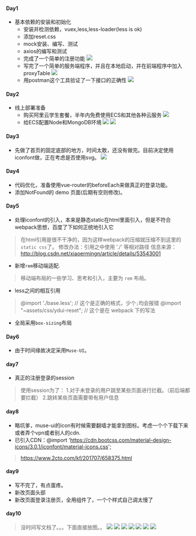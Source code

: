 #### Day1
* 基本依赖的安装和初始化
  - 安装并检测依赖，vuex,less,less-loader(less is ok)
  - 添加reset.css
  - mock安装、编写、测试
  - axios的编写和测试
  - 完成了一个简单的注册功能
![](https://raw.githubusercontent.com/dirstart/image_bed/master/last1.jpg)
  - 写完了一个简单的服务端程序，并且在本地启动，并在前端程序中加入proxyTable
![](https://raw.githubusercontent.com/dirstart/image_bed/master/last2.jpg)
  - 用postman这个工具验证了一下接口的正确性
![](https://raw.githubusercontent.com/dirstart/image_bed/master/last3.jpg)

#### Day2
* 线上部署准备
  - 购买阿里云学生套餐，半年内免费使用ECS和其他各种云服务
![](https://raw.githubusercontent.com/dirstart/image_bed/master/last4.jpg)
  - 给ECS配置Node和MongoDB环境
![](https://raw.githubusercontent.com/dirstart/image_bed/master/last5.jpg)
![](https://raw.githubusercontent.com/dirstart/image_bed/master/last6.jpg)

#### Day3
- 先做了首页的固定底部的地方，时间太敢，还没有做完。目前决定使用iconfont做，正在考虑是否使用svg。
![](https://raw.githubusercontent.com/dirstart/image_bed/master/last7.png)

#### Day4
- 代码优化，准备使用vue-router的beforeEach来做真正的登录功能。
- 添加NotFound的 demo 页面(后期有空则修改)。

#### Day5
- 处理iconfont的引入，本来是静态static在html里面引入，但是不符合webpack思想，百度了下如何正统地引入它
> 在html引用是很不干净的，因为这样webpack的压缩就压缩不到这里的`static css`了。
修改办法：引用之中使用 './' 等相对路径
信息来源：http://blog.csdn.net/xiaoermingn/article/details/53543001
- 新增`rem`移动端适配.
> 移动端布局的一些学习、思考和引入，主要为 `rem` 布局。
- less之间的相互引用
> @import './base.less'; // 这个是正确的格式，少个`;`均会报错
@import "~assets/css/ydui-reset"; // 这个是在 webpack 下的写法
- 全局采用`box-sizing`布局

#### Day6
- 由于时间缘故决定采用`Muse-UI`。

#### day7
- 真正的注册登录的session
> 使用session为了： 1.对于未登录的用户跳至某些页面进行拦截。（前后端都要拦截）
2.跳转某些页面需要带有用户信息

#### day8
- 略坑爹，muse-ui的icon有时候需要翻墙才能拿到图标。考虑一个个下载下来或者弄个vpn或者别人的cdn.
- 已引入CDN：@import 'https://cdn.bootcss.com/material-design-icons/3.0.1/iconfont/material-icons.css';
> https://www.2cto.com/kf/201707/658375.html

#### day9
- 写不完了，有点蛋疼。
- 新改页面头部
- 新改页面登录注册页，全用组件了，一个个样式自己调太慢了

#### day10
> 没时间写文档了。。。下面直接放图。。
![](https://raw.githubusercontent.com/dirstart/image_bed/master/last7.png)
![](https://raw.githubusercontent.com/dirstart/image_bed/master/last8.png)
![](https://raw.githubusercontent.com/dirstart/image_bed/master/last9.png)
![](https://raw.githubusercontent.com/dirstart/image_bed/master/last10.jpg)
![](https://raw.githubusercontent.com/dirstart/image_bed/master/last11.jpg)
![](https://raw.githubusercontent.com/dirstart/image_bed/master/last12.jpg)
![](https://raw.githubusercontent.com/dirstart/image_bed/master/last13.png)




